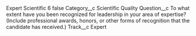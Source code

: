 <?xml version="1.0" encoding="UTF-8"?>
<CustomMetadata xmlns="http://soap.sforce.com/2006/04/metadata" xmlns:xsi="http://www.w3.org/2001/XMLSchema-instance" xmlns:xsd="http://www.w3.org/2001/XMLSchema">
    <label>Expert Scientific 6</label>
    <protected>false</protected>
    <values>
        <field>Category__c</field>
        <value xsi:type="xsd:string">Scientific Quality</value>
    </values>
    <values>
        <field>Question__c</field>
        <value xsi:type="xsd:string">To what extent have you been recognized for leadership in your area of expertise? (Include professional awards, honors, or other forms of recognition that the candidate has received.)</value>
    </values>
    <values>
        <field>Track__c</field>
        <value xsi:type="xsd:string">Expert</value>
    </values>
</CustomMetadata>
